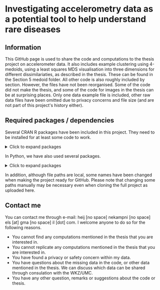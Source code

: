# Investigating accelerometry data as a potential tool to help understand rare diseases

## Information
This GitHub page is used to share the code and computations to the thesis project on accelerometer data. 
It also includes example clustering using 4-medoids, using a least squares MDS visualisation into three dimensions for different dissimilariaties, as described in the thesis. These can be found in the Section 5 medoid folder.
All other code is also roughly included by section. However, the files have not been reorganised. Some of the code did not make the thesis, and some of the code for images in the thesis can be at surprising places. 
Only one data example file is included, other raw data files have been omitted due to privacy concerns and file size (and are not part of this project's history either).

## Required packages / dependencies
Several CRAN R packages have been included in this project. They need to be installed for at least some code to work.

<details>
  <summary>Click to expand packages</summary>

- tidyverse
- patchwork
- scales
- RColorBrewer
- lubridate
- read.gt3x
- PhysicalActivity
- nleqslv
- pracma
- latex2exp
- reshape
- data.table
- zeallot
- gganimate
- glue
- shiny
- av
- magick
- dbscan
- cluster
- plotly
- htmlwidgets
- htmltools
- smacof
- mclust
- rgl
- mvtnorm
- MASS
- meanShiftR
- GGally

</details>


In Python, we have also used several packages.

<details>
  <summary>Click to expand packages</summary>

- persistable
- numpy
- matplotlib
- pandas
- sklearn
  
</details>

In addition, although file paths are local, some names have been changed when making the project ready for GitHub.
Please note that changing some paths manually may be necessary even when cloning the full project as uploaded here.

## Contact me
You can contact me through e-mail: heij [no space] nekampni [no space] els [at] gma [no space] il [dot] com. 
I welcome anyone to do so for the following reasons.
- You cannot find any computations mentioned in the thesis that you are interested in.
- You cannot replicate any computations mentioned in the thesis that you are interested in.
- You have found a privacy or safety concern within my data.
- You have questions about the missing data in the code, or other data mentioned in the thesis. We can discuss which data can be shared through consulation with the WKZ/UMC.
- You have any other question, remarks or suggestions about the code or thesis.
